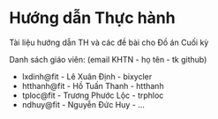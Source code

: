 # Hướng dẫn Thực hành
Tài liệu hướng dẫn TH và các đề bài cho Đồ án Cuối kỳ

Danh sách giáo viên: (email KHTN - họ tên - tk github)
- lxdinh@fit - Lê Xuân Định - bixycler 
- htthanh@fit - Hồ Tuấn Thanh - htthanh
- tploc@fit - Trương Phước Lộc - trphloc
- ndhuy@fit - Nguyễn Đức Huy - ...



